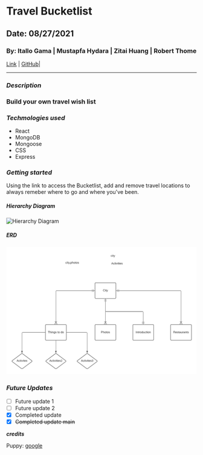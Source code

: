 # Travel Bucketlist

## Date: 08/27/2021

### By: Itallo Gama | Mustapfa Hydara | Zitai Huang | Robert Thome

[Link](https://github.com/ItalloGama) | 
[GitHub](https://www.instagram.com/gamarayz94/)|

***

### ***Description***

### Build your own travel wish list 

### ***Techmologies used***

* React
* MongoDB
* Mongoose
* CSS
* Express

### ***Getting started***

Using the link to access the Bucketlist, add and remove travel locations to always remeber where to go and where you've been.

##### Hierarchy Diagram

![Hierarchy Diagram](https://hips.hearstapps.com/countryliving.cdnds.net/17/47/1511194376-cavachon-puppy-christmas.jpg)

##### ERD
![ERD](./LucidChartforreadme.png)

### ***Future Updates***

- [ ] Future update 1
- [ ] Future update 2
- [x] Completed update
- [x] ~~Completed update main~~

***credits***

Puppy: [google](/LucidChartforreadme.png)

